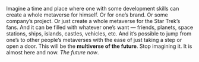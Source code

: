 Imagine a time and place where one with some development skills can create a whole metaverse for himself. Or for one’s brand. Or some company’s project. Or just create a whole metaverse for the Star Trek’s fans. And it can be filled with whatever one’s want — friends, planets, space stations, ships, islands, castles, vehicles, etc. And it’s possible to jump from one’s to other people’s metaverses with the ease of just taking a step or open a door. This will be the **multiverse of the future**. Stop imagining it. It is almost here and now. _The future now_.